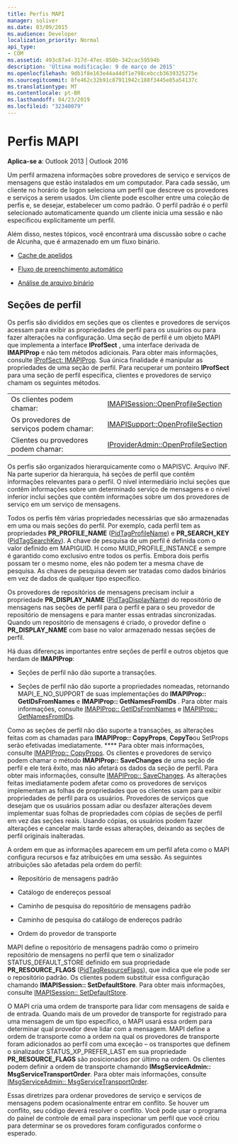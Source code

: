 ```yaml
---
title: Perfis MAPI
manager: soliver
ms.date: 03/09/2015
ms.audience: Developer
localization_priority: Normal
api_type:
- COM
ms.assetid: 493c87a4-317d-47ec-850b-342cac59594b
description: 'Última modificação: 9 de março de 2015'
ms.openlocfilehash: 9db1f8e163e44a44df1e798cebccb3639325275e
ms.sourcegitcommit: 8fe462c32b91c87911942c188f3445e85a54137c
ms.translationtype: MT
ms.contentlocale: pt-BR
ms.lasthandoff: 04/23/2019
ms.locfileid: "32340079"
---
```

# <a name="mapi-profiles"></a>Perfis MAPI

  
  
**Aplica-se a**: Outlook 2013 | Outlook 2016 
  
Um perfil armazena informações sobre provedores de serviço e serviços de mensagens que estão instalados em um computador. Para cada sessão, um cliente no horário de logon seleciona um perfil que descreve os provedores e serviços a serem usados. Um cliente pode escolher entre uma coleção de perfis e, se desejar, estabelecer um como padrão. O perfil padrão é o perfil selecionado automaticamente quando um cliente inicia uma sessão e não especificou explicitamente um perfil.
  
Além disso, nestes tópicos, você encontrará uma discussão sobre o cache de Alcunha, que é armazenado em um fluxo binário.
  
- [Cache de apelidos](nickname-cache.md)
    
- [Fluxo de preenchimento automático](autocomplete-stream.md)
    
- [Análise de arquivo binário](https://portalvhds6gyn3khqwmgzd.blob.core.windows.net/files/NK2/NK2WithBinaryExample.pdf)
    
## <a name="profile-sections"></a>Seções de perfil

Os perfis são divididos em seções que os clientes e provedores de serviços acessam para exibir as propriedades de perfil para os usuários ou para fazer alterações na configuração. Uma seção de perfil é um objeto MAPI que implementa a interface **IProfSect** , uma interface derivada de **IMAPIProp** e não tem métodos adicionais. Para obter mais informações, consulte [IProfSect: IMAPIProp](iprofsectimapiprop.md). Sua única finalidade é manipular as propriedades de uma seção de perfil. Para recuperar um ponteiro **IProfSect** para uma seção de perfil específica, clientes e provedores de serviço chamam os seguintes métodos. 
  
|||
|:-----|:-----|
|Os clientes podem chamar:  <br/> |[IMAPISession::OpenProfileSection](imapisession-openprofilesection.md) <br/> |
|Os provedores de serviços podem chamar:  <br/> |[IMAPISupport::OpenProfileSection](imapisupport-openprofilesection.md) <br/> |
|Clientes ou provedores podem chamar:  <br/> |[IProviderAdmin::OpenProfileSection](iprovideradmin-openprofilesection.md) <br/> |
   
Os perfis são organizados hierarquicamente como o MAPISVC. Arquivo INF. Na parte superior da hierarquia, há seções de perfil que contêm informações relevantes para o perfil. O nível intermediário inclui seções que contêm informações sobre um determinado serviço de mensagens e o nível inferior inclui seções que contêm informações sobre um dos provedores de serviço em um serviço de mensagens. 
  
Todos os perfis têm várias propriedades necessárias que são armazenadas em uma ou mais seções do perfil. Por exemplo, cada perfil tem as propriedades **PR_PROFILE_NAME** ([PidTagProfileName](pidtagprofilename-canonical-property.md)) e **PR_SEARCH_KEY** ([PidTagSearchKey](pidtagsearchkey-canonical-property.md)). A chave de pesquisa de um perfil é definida com o valor definido em MAPIGUID. H como MUID_PROFILE_INSTANCE e sempre é garantido como exclusivo entre todos os perfis. Embora dois perfis possam ter o mesmo nome, eles não podem ter a mesma chave de pesquisa. As chaves de pesquisa devem ser tratadas como dados binários em vez de dados de qualquer tipo específico.
  
Os provedores de repositórios de mensagens precisam incluir a propriedade **PR_DISPLAY_NAME** ([PidTagDisplayName](pidtagdisplayname-canonical-property.md)) do repositório de mensagens nas seções de perfil para o perfil e para o seu provedor de repositório de mensagens e para manter essas entradas sincronizadas. Quando um repositório de mensagens é criado, o provedor define o **PR_DISPLAY_NAME** com base no valor armazenado nessas seções de perfil. 
  
Há duas diferenças importantes entre seções de perfil e outros objetos que herdam de **IMAPIProp**: 
  
- Seções de perfil não dão suporte a transações.
    
- Seções de perfil não dão suporte a propriedades nomeadas, retornando MAPI_E_NO_SUPPORT de suas implementações do **IMAPIProp:: GetIDsFromNames** e **IMAPIProp:: GetNamesFromIDs** . Para obter mais informações, consulte [IMAPIProp:: GetIDsFromNames](imapiprop-getidsfromnames.md) e [IMAPIProp:: GetNamesFromIDs](imapiprop-getnamesfromids.md).
    
Como as seções de perfil não dão suporte a transações, as alterações feitas com as chamadas para **IMAPIProp:: CopyProps**, **CopyTo**ou SetProps serão efetivadas imediatamente. **** Para obter mais informações, consulte [IMAPIProp:: CopyProps](imapiprop-copyprops.md). Os clientes e provedores de serviço podem chamar o método **IMAPIProp:: SaveChanges** de uma seção de perfil e ele terá êxito, mas não afetará os dados da seção de perfil. Para obter mais informações, consulte [IMAPIProp:: SaveChanges](imapiprop-savechanges.md). As alterações feitas imediatamente podem afetar como os provedores de serviços implementam as folhas de propriedades que os clientes usam para exibir propriedades de perfil para os usuários. Provedores de serviços que desejam que os usuários possam adiar ou desfazer alterações devem implementar suas folhas de propriedades com cópias de seções de perfil em vez das seções reais. Usando cópias, os usuários podem fazer alterações e cancelar mais tarde essas alterações, deixando as seções de perfil originais inalteradas. 
  
A ordem em que as informações aparecem em um perfil afeta como o MAPI configura recursos e faz atribuições em uma sessão. As seguintes atribuições são afetadas pela ordem do perfil:
  
- Repositório de mensagens padrão
    
- Catálogo de endereços pessoal
    
- Caminho de pesquisa do repositório de mensagens padrão
    
- Caminho de pesquisa do catálogo de endereços padrão
    
- Ordem do provedor de transporte
    
MAPI define o repositório de mensagens padrão como o primeiro repositório de mensagens no perfil que tem o sinalizador STATUS_DEFAULT_STORE definido em sua propriedade **PR_RESOURCE_FLAGS** ([PidTagResourceFlags](pidtagresourceflags-canonical-property.md)), que indica que ele pode ser o repositório padrão. Os clientes podem substituir essa configuração chamando **IMAPISession:: SetDefaultStore**. Para obter mais informações, consulte [IMAPISession:: SetDefaultStore](imapisession-setdefaultstore.md).
  
O MAPI cria uma ordem de transporte para lidar com mensagens de saída e de entrada. Quando mais de um provedor de transporte for registrado para uma mensagem de um tipo específico, o MAPI usará essa ordem para determinar qual provedor deve lidar com a mensagem. MAPI define a ordem de transporte como a ordem na qual os provedores de transporte foram adicionados ao perfil com uma exceção – os transportes que definem o sinalizador STATUS_XP_PREFER_LAST em sua propriedade **PR_RESOURCE_FLAGS** são posicionados por último na ordem. Os clientes podem definir a ordem de transporte chamando **IMsgServiceAdmin:: MsgServiceTransportOrder**. Para obter mais informações, consulte [IMsgServiceAdmin:: MsgServiceTransportOrder](imsgserviceadmin-msgservicetransportorder.md).
  
Essas diretrizes para ordenar provedores de serviço e serviços de mensagens podem ocasionalmente entrar em conflito. Se houver um conflito, seu código deverá resolver o conflito. Você pode usar o programa do painel de controle de email para inspecionar um perfil que você criou para determinar se os provedores foram configurados conforme o esperado.
  

